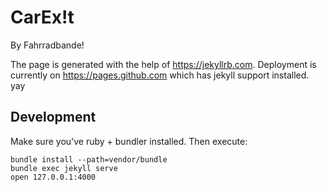 # CarEx!t

By Fahrradbande!

The page is generated with the help of https://jekyllrb.com.
Deployment is currently on https://pages.github.com which has jekyll support installed. yay

## Development

Make sure you've ruby + bundler installed. Then execute:

```
bundle install --path=vendor/bundle
bundle exec jekyll serve
open 127.0.0.1:4000
```

